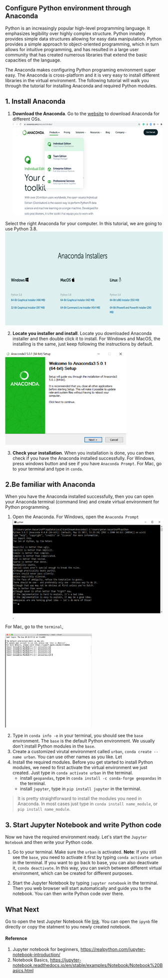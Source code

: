 ## Configure Python environment through Anaconda
Python is an increasingly popular high-level programming language. It emphasizes legibility over highly complex structure. Python innately provides simple data structures allowing for easy data manipulation. Python provides a simple approach to object-oriented programming, which in turn allows for intuitive programming, and has resulted in a large user community that has created numerous libraries that extend the basic capacities of the language.

The Anaconda makes configuring Python programing environment super easy. The Anaconda is cross-platform and it is very easy to install different libraries in the virtual environment. The following tutorial will walk you through the tutorial for installing Anaconda and required Python modules.

## 1. Install Anaconda
1. **Download the Anaconda**. Go to the [website](https://www.anaconda.com/products/individual) to download Anaconda for different OSs. <img src="images/download-anaconda.png" title="A cute kitten" height="300" /> 

Select the right Anaconda for your computer. In this tutorial, we are going to use Python 3.8. <img src="images/anaconda-downloaders.png" height="300" />

2. **Locate you installer and install**. Locate you downloaded Anaconda installer and then double click it to install. For Windows and MacOS, the installing is the same, just keep following the instructions by default.

<img src="images/wind-install.png" title="A cute kitten" height="300" />

3. **Check your installation**. When you installation is done, you can then check if you have the Anaconda installed successfully. For Windows, press windows button and see if you have `Anaconda Prompt`. For Mac, go to your terminal and type in `conda`. 


## 2.Be familiar with Anaconda
When you have the Anaconda installed successfully, then you can open your Anaconda terminal (command line) and create virtual environment for Python programming. 

1. Open the Anaconda. For Windows, open the `Anaconda Prompt` 
<img src="images/win-terminal.png" title="A cute kitten" height="300" />. 

For Mac, go to the `terminal`, 

<img src="images/mac-terminal.png" title="A cute kitten" height="300" />

2. Type in `conda info -e` in your terminal, you should see the `base` environment. The `base` is the default Python environment. We usually don't install Python modules in the `base`. 
3. Create a customized virutal environment called `urban`, `conda create --name urban`. You can use other names as you like. Let
4. Install the required modules. Before you get started to install Python modules, we need to first activate the virtual environment we just created. Just type in `conda activate urban` in the terminal.
	- install `geopandas`, type in `conda install -c conda-forge geopandas` in the terminal.
	- install `jupyter`, type in `pip install jupyter` in the terminal.


> It is pretty straightforward to install the modules you need in Anaconda. In most cases just type in `conda install name_module`, or `pip install name_module`. 


## 3. Start Jupyter Notebook and write Python code
Now we have the required environment ready. Let's start the `Jupyter Notebook` and then write your Python code. 

1. Go to your terminal. Make sure the `urban` is activated. **Note**: If you still see the `base`, you need to activate it first by typing `conda activate urban` in the terminal. If you want to go back to base, you can also deactivate it, `conda deactivate`. In this way, you can swich between different virtual environment, which can be created for different purposes. 

2. Start the Jupyter Notebook by typing `jupyter notebook` in the terminal. Then you web browser will start automatically and guide you to the notebook. You can then write Python code over there. 

## What Next
Go to open the test Jupyter Notebook file [link](PythonBasic.ipynb). You can open the `ipynb` file directly or copy the statment to you newly created notebook. 

#### Reference
1. Jupyter notebook for beginners, https://realpython.com/jupyter-notebook-introduction/
2. Notebook Basics, https://jupyter-notebook.readthedocs.io/en/stable/examples/Notebook/Notebook%20Basics.html
